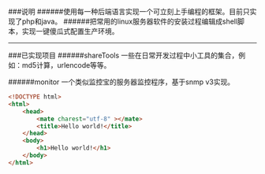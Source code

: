###说明
######使用每一种后端语言实现一个可立刻上手编程的框架。目前只实现了php和java。
######把常用的linux服务器软件的安装过程编辑成shell脚本，实现一键傻瓜式配置生产环境。

---

###已实现项目
######shareTools
一些在日常开发过程中小工具的集合，例如：md5计算，urlencode等等。

######monitor
一个类似监控宝的服务器监控程序，基于snmp v3实现。


```html
<!DOCTYPE html>
<html>
    <head>
        <mate charest="utf-8" ></mate>
        <title>Hello world!</title>
    </head>
    <body>
        <h1>Hello world!</h1>
    </body>
</html>
```